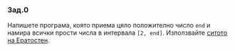 ### Зад.0
Напишете програма, която приема цяло положително число `end` и намира всички прости числа в интервала `[2, end]`. Използвайте [ситото на Ератостен](https://en.wikipedia.org/wiki/Sieve_of_Eratosthenes).